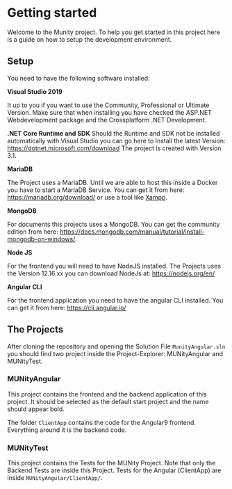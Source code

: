 # Getting started

Welcome to the Munity project. To help you get started in this project
here is a guide on how to setup the development environment.

## Setup

You need to have the following software installed:

__Visual Studio 2019__

It up to you if you want to use the Community, Professional or Ultimate Version.
Make sure that when installing you have checked the ASP.NET Webdevelopment package and 
the Crossplatform .NET Development.

__.NET Core Runtime and SDK__
Should the Runtime and SDK not be installed automatically with Visual Studio
you can go here to Install the latest Version: https://dotnet.microsoft.com/download
The project is created with Version 3.1.

__MariaDB__

The Project uses a MariaDB. Until we are able to host this inside a Docker you
have to start a MariaDB Service. You can get it from here: https://mariadb.org/download/
or use a tool like [Xampp](https://www.apachefriends.org/de/index.html).

__MongoDB__

For documents this projects uses a MongoDB. You can get the community edition from here: 
https://docs.mongodb.com/manual/tutorial/install-mongodb-on-windows/.

__Node JS__

For the frontend you will need to have NodeJS installed. The Projects uses the Version
12.16.xx you can download NodeJs at: https://nodejs.org/en/

__Angular CLI__

For the frontend application you need to have the angular CLI installed.
You can get it from here: https://cli.angular.io/

## The Projects

After cloning the repository and opening the Solution File ```MunityAngular.sln``` you should find
two project inside the Project-Explorer: MUNityAngular and MUNityTest.

### MUNityAngular

This project contains the frontend and the backend application of this project.
It should be selected as the default start project and the name should appear bold.

The folder ```ClientApp``` contains the code for the Angular9 frontend. Everything around it is the 
backend code.

### MUNityTest

This project contains the Tests for the MUNity Project. Note that only the Backend Tests are inside
this Project. Tests for the Angular (ClientApp) are inside ```MUNityAngular/ClientApp/```.